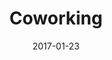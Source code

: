 ---
title: Coworking
description: A coworking service that provides top tier space in two parts in Rome city to accommodate between 50-200 professionals on any given day. I led the entire end-to-end process in the design and implementation, featuring the main website, locations and a booking system.
client: LAND HO
role: Senior Product Designer
skills:
  - Product Design
  - User Experience
  - User Interface
  - Interaction Design
platform: Web
date: 2017-01-23
finished: true
permalink: false
thumbnail: src/static/work/land-ho-coworking.jpg
---